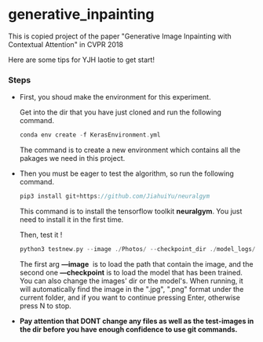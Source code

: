 # generative_inpainting
This is copied project of the paper "Generative Image Inpainting with Contextual Attention" in CVPR 2018

Here are some tips for YJH laotie to get start!

### Steps

- First, you shoud make the environment for this experiment.

  Get into the dir that you have just cloned and run the following command.

  ```c++
  conda env create -f KerasEnvironment.yml
  ```

  The command is to create a new environment which contains  all the pakages we need in this project.

- Then you must be eager to test the algorithm, so run the following command.

  ```c++
  pip3 install git+https://github.com/JiahuiYu/neuralgym
  ```

  This command is to install the tensorflow toolkit **neuralgym**. You just need to install it in the first time.

  Then, test it !

  ``` c++
  python3 testnew.py --image ./Photos/ --checkpoint_dir ./model_logs/Places2/
  ```

  The first arg **—image** ​ is to load the path that contain the image, and the second one **—checkpoint​** is to load the model that has been trained. You can also change the images' dir or the model's. When running, it will automatically find the image in the ".jpg", ".png" format under the current folder, and if you want to continue pressing Enter, otherwise press N to stop.
- **Pay attention that DONT change any files as well as the test-images in the dir before you have enough confidence to use git commands.**

